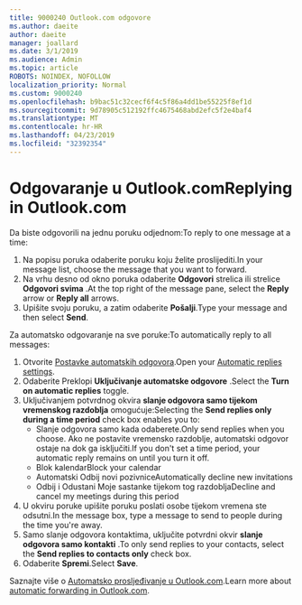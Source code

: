 ```yaml
---
title: 9000240 Outlook.com odgovore
ms.author: daeite
author: daeite
manager: joallard
ms.date: 3/1/2019
ms.audience: Admin
ms.topic: article
ROBOTS: NOINDEX, NOFOLLOW
localization_priority: Normal
ms.custom: 9000240
ms.openlocfilehash: b9bac51c32cecf6f4c5f86a4dd1be55225f8ef1d
ms.sourcegitcommit: 9d78905c512192ffc4675468abd2efc5f2e4baf4
ms.translationtype: MT
ms.contentlocale: hr-HR
ms.lasthandoff: 04/23/2019
ms.locfileid: "32392354"
---
```

# <a name="replying-in-outlookcom"></a><span data-ttu-id="fee22-102">Odgovaranje u Outlook.com</span><span class="sxs-lookup"><span data-stu-id="fee22-102">Replying in Outlook.com</span></span>

<span data-ttu-id="fee22-103">Da biste odgovorili na jednu poruku odjednom:</span><span class="sxs-lookup"><span data-stu-id="fee22-103">To reply to one message at a time:</span></span>

1. <span data-ttu-id="fee22-104">Na popisu poruka odaberite poruku koju želite proslijediti.</span><span class="sxs-lookup"><span data-stu-id="fee22-104">In your message list, choose the message that you want to forward.</span></span>
2. <span data-ttu-id="fee22-105">Na vrhu desno od okno poruka odaberite **Odgovori** strelica ili strelice **Odgovori svima** .</span><span class="sxs-lookup"><span data-stu-id="fee22-105">At the top right of the message pane, select the **Reply** arrow or **Reply all** arrows.</span></span>
3. <span data-ttu-id="fee22-106">Upišite svoju poruku, a zatim odaberite **Pošalji**.</span><span class="sxs-lookup"><span data-stu-id="fee22-106">Type your message and then select **Send**.</span></span>

<span data-ttu-id="fee22-107">Za automatsko odgovaranje na sve poruke:</span><span class="sxs-lookup"><span data-stu-id="fee22-107">To automatically reply to all messages:</span></span>

1. <span data-ttu-id="fee22-108">Otvorite [Postavke automatskih odgovora](https://outlook.live.com/mail/options/mail/automaticReplies/automaticRepliesOption).</span><span class="sxs-lookup"><span data-stu-id="fee22-108">Open your [Automatic replies settings](https://outlook.live.com/mail/options/mail/automaticReplies/automaticRepliesOption).</span></span>
2. <span data-ttu-id="fee22-109">Odaberite Preklopi **Uključivanje automatske odgovore** .</span><span class="sxs-lookup"><span data-stu-id="fee22-109">Select the **Turn on automatic replies** toggle.</span></span>
3. <span data-ttu-id="fee22-110">Uključivanjem potvrdnog okvira **slanje odgovora samo tijekom vremenskog razdoblja** omogućuje:</span><span class="sxs-lookup"><span data-stu-id="fee22-110">Selecting the **Send replies only during a time period** check box enables you to:</span></span>
    - <span data-ttu-id="fee22-111">Slanje odgovora samo kada odaberete.</span><span class="sxs-lookup"><span data-stu-id="fee22-111">Only send replies when you choose.</span></span> <span data-ttu-id="fee22-112">Ako ne postavite vremensko razdoblje, automatski odgovor ostaje na dok ga isključiti.</span><span class="sxs-lookup"><span data-stu-id="fee22-112">If you don't set a time period, your automatic reply remains on until you turn it off.</span></span>
    - <span data-ttu-id="fee22-113">Blok kalendar</span><span class="sxs-lookup"><span data-stu-id="fee22-113">Block your calendar</span></span>
    - <span data-ttu-id="fee22-114">Automatski Odbij novi pozivnice</span><span class="sxs-lookup"><span data-stu-id="fee22-114">Automatically decline new invitations</span></span>
    - <span data-ttu-id="fee22-115">Odbij i Odustani Moje sastanke tijekom tog razdoblja</span><span class="sxs-lookup"><span data-stu-id="fee22-115">Decline and cancel my meetings during this period</span></span>
4. <span data-ttu-id="fee22-116">U okviru poruke upišite poruku poslati osobe tijekom vremena ste odsutni.</span><span class="sxs-lookup"><span data-stu-id="fee22-116">In the message box, type a message to send to people during the time you're away.</span></span>
5. <span data-ttu-id="fee22-117">Samo slanje odgovora kontaktima, uključite potvrdni okvir **slanje odgovora samo kontakti** .</span><span class="sxs-lookup"><span data-stu-id="fee22-117">To only send replies to your contacts, select the **Send replies to contacts only** check box.</span></span>
6. <span data-ttu-id="fee22-118">Odaberite **Spremi**.</span><span class="sxs-lookup"><span data-stu-id="fee22-118">Select **Save**.</span></span>

<span data-ttu-id="fee22-119">Saznajte više o [Automatsko prosljeđivanje u Outlook.com](https://support.office.com/article/14614626-9855-48dc-a986-dec81d07b1a0).</span><span class="sxs-lookup"><span data-stu-id="fee22-119">Learn more about [automatic forwarding in Outlook.com](https://support.office.com/article/14614626-9855-48dc-a986-dec81d07b1a0).</span></span>